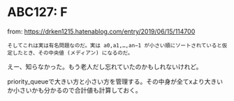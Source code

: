 # ABC127: F

from: https://drken1215.hatenablog.com/entry/2019/06/15/114700
```
そしてこれは実は有名問題なのだ。実は a0,a1,…,an−1 が小さい順にソートされていると仮定したとき、その中央値 (メディアン) になるのだ。
```

えー、知らなかった。もう老人だし忘れていたのかもしれないけれど。

priority_queueで大きい方と小さい方を管理する。その中身が全てxより大きいか小さいかも分かるので合計値も計算しておく。
